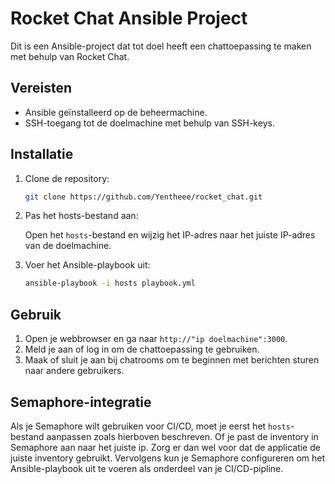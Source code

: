 # Rocket Chat Ansible Project

Dit is een Ansible-project dat tot doel heeft een chattoepassing te maken met behulp van Rocket Chat.

## Vereisten

- Ansible geïnstalleerd op de beheermachine.
- SSH-toegang tot de doelmachine met behulp van SSH-keys.

## Installatie

1. Clone de repository:

   ```bash
   git clone https://github.com/Yentheee/rocket_chat.git
   ```
2. Pas het hosts-bestand aan:

   Open het `hosts`-bestand en wijzig het IP-adres naar het juiste IP-adres van de doelmachine.
3. Voer het Ansible-playbook uit:

   ```bash
   ansible-playbook -i hosts playbook.yml
   ```

## Gebruik

1. Open je webbrowser en ga naar `http://"ip doelmachine":3000`.
2. Meld je aan of log in om de chattoepassing te gebruiken.
3. Maak of sluit je aan bij chatrooms om te beginnen met berichten sturen naar andere gebruikers.

## Semaphore-integratie

Als je Semaphore wilt gebruiken voor CI/CD, moet je eerst het `hosts`-bestand aanpassen zoals hierboven beschreven. Of je past de inventory in Semaphore aan naar het juiste ip. Zorg er dan wel voor dat de applicatie de juiste inventory gebruikt. Vervolgens kun je Semaphore configureren om het Ansible-playbook uit te voeren als onderdeel van je CI/CD-pipline.
